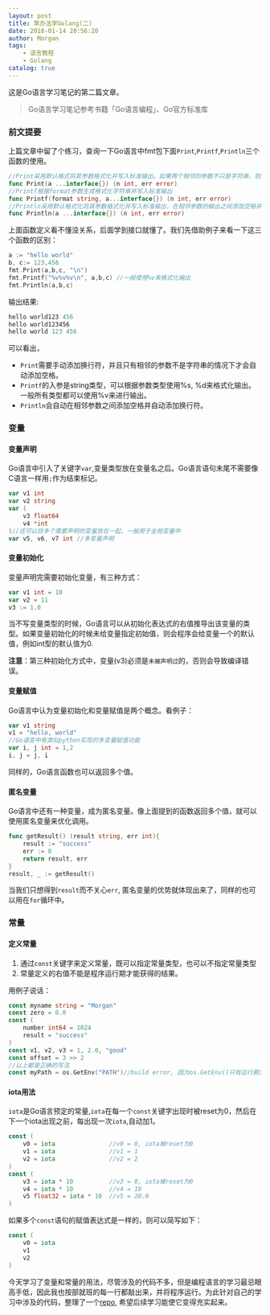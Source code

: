 ```yaml
---
layout: post
title: 笨办法学Golang(二)
date: 2018-01-14 20:56:20
author: Morgan
tags: 
    - 语言教程
    - Golang
catalog: true	
---
```


这是Go语言学习笔记的第二篇文章。

<!--more -->

> Go语言学习笔记参考书籍「Go语言编程」、Go官方标准库

### 前文提要

上篇文章中留了个练习，查询一下Go语言中fmt包下面`Print`,`Printf`,`Println`三个函数的使用。

```go
//Print采用默认格式将其参数格式化并写入标准输出。如果两个相邻的参数不只是字符串，则会在输出之间添加空格
func Print(a ...interface{}) (n int, err error)
//Printf根据format参数生成格式化字符串并写入标准输出
func Printf(format string, a...interface{}) (n int, err error)
//Println采用默认格式化将其参数格式化并写入标准输出，在相邻参数的输出之间添加空格并在输出结束后添加换行符
func Println(a ...interface{}) (n int, err error)
```

上面函数定义看不懂没关系，后面学到接口就懂了。我们先借助例子来看一下这三个函数的区别：

```go
a := "hello world"
b, c:= 123,456
fmt.Print(a,b,c, "\n")
fmt.Printf("%v%v%v\n", a,b,c) //一般使用%v来格式化输出
fmt.Println(a,b,c)
```

输出结果:

```go
hello world123 456
hello world123456
hello world 123 456
```

可以看出，

- `Print`需要手动添加换行符，并且只有相邻的参数不是字符串的情况下才会自动添加空格。
- `Printf`的入参是string类型，可以根据参数类型使用%s, %d来格式化输出。一般所有类型都可以使用%v来进行输出。
- `Println`会自动在相邻参数之间添加空格并自动添加换行符。

### 变量

#### 变量声明

Go语言中引入了关键字`var`,变量类型放在变量名之后。Go语言语句末尾不需要像C语言一样用`;`作为结束标记。

```go
var v1 int
var v2 string
var (
    v3 float64
    v4 *int
)//还可以将多个需要声明的变量放在一起，一般用于全局变量中
var v5, v6, v7 int //多变量声明
```

#### 变量初始化

变量声明完需要初始化变量，有三种方式：

```go
var v1 int = 10
var v2 = 11
v3 := 1.0
```

当不写变量类型的时候，Go语言可以从初始化表达式的右值推导出该变量的类型。如果变量初始化的时候未给变量指定初始值，则会程序会给变量一个的默认值，例如int型的默认值为0.

**注意**：第三种初始化方式中，变量(v3)必须是`未被声明过`的，否则会导致编译错误。

#### 变量赋值

Go语言中认为变量初始化和变量赋值是两个概念。看例子：

```go
var v1 string
v1 = "hello, world"
//Go语言中有类似python实现的多变量赋值功能
var i, j int = 1,2
i, j = j, i
```

同样的，Go语言函数也可以返回多个值。

#### 匿名变量

Go语言中还有一种变量，成为匿名变量。像上面提到的函数返回多个值，就可以使用匿名变量来优化调用。

```go
func getResult() (result string, err int){
    result := "success"
    err := 0
    return result, err
}
result, _ := getResult()
```

当我们只想得到`result`而不关心`err`, 匿名变量的优势就体现出来了，同样的也可以用在`for`循环中。

### 常量

#### 定义常量

1. 通过`const`关键字来定义常量，既可以指定常量类型，也可以不指定常量类型
2. 常量定义的右值不能是程序运行期才能获得的结果。

用例子说话：

```go
const myname string = "Morgan"
const zero = 0.0
const (
	number int64 = 1024
    result = "success"
)
const v1, v2, v3 = 1, 2.0, "good"
const offset = 3 >> 2
//以上都是正确的写法
const myPath = os.GetEnv("PATH")//build error, 因为os.GetEnv()只有运行期才能获得结果。
```

#### iota用法

`iota`是Go语言预定的常量,`iota`在每一个`const`关键字出现时被reset为0，然后在下一个iota出现之前，每出现一次`iota`,自动加1。

```go
const (
	v0 = iota				//v0 = 0, iota被reset为0
    v1 = iota				//v1 = 1
    v2 = iota				//v2 = 2
)
const (
	v3 = iota * 10			//v3 = 0, iota被reset为0
    v4 = iota * 10			//v4 = 10
    v5 float32 = iota * 10  //v5 = 20.0
)
```

如果多个`const`语句的赋值表达式是一样的，则可以简写如下：

```go
const (
	v0 = iota
	v1
	v2
)
```

今天学习了变量和常量的用法，尽管涉及的代码不多，但是编程语言的学习最忌眼高手低，因此我也按部就班的每一行都敲出来，并将程序运行。为此针对自己的学习中涉及的代码，整理了一个[repo](https://github.com/goelo/LearnGolangTheHardWay), 希望后续学习能使它变得充实起来。


